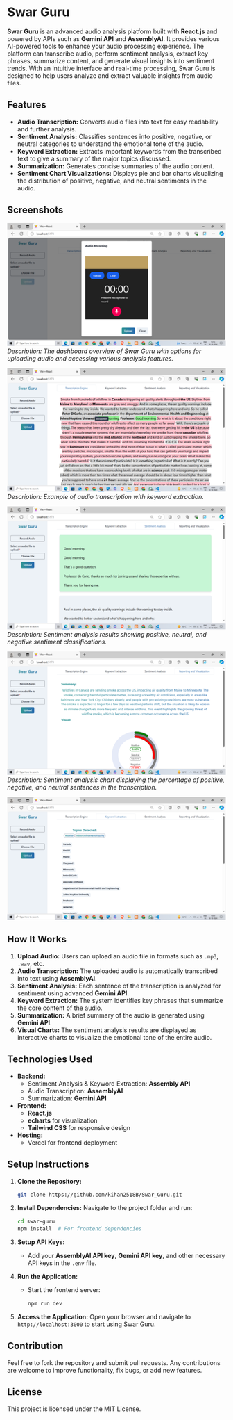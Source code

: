 # Swar Guru

**Swar Guru** is an advanced audio analysis platform built with **React.js** and powered by APIs such as **Gemini API** and **AssemblyAI**. It provides various AI-powered tools to enhance your audio processing experience. The platform can transcribe audio, perform sentiment analysis, extract key phrases, summarize content, and generate visual insights into sentiment trends. With an intuitive interface and real-time processing, Swar Guru is designed to help users analyze and extract valuable insights from audio files.

## Features

- **Audio Transcription:** Converts audio files into text for easy readability and further analysis.
- **Sentiment Analysis:** Classifies sentences into positive, negative, or neutral categories to understand the emotional tone of the audio.
- **Keyword Extraction:** Extracts important keywords from the transcribed text to give a summary of the major topics discussed.
- **Summarization:** Generates concise summaries of the audio content.
- **Sentiment Chart Visualizations:** Displays pie and bar charts visualizing the distribution of positive, negative, and neutral sentiments in the audio.
  
## Screenshots

![Audio_Recorder](./public/audioRecorder.png)
*Description: The dashboard overview of Swar Guru with options for uploading audio and accessing various analysis features.*

![Transcription](./public/Transcript.png)
*Description: Example of audio transcription with keyword extraction.*

![Sentiment Analysis](./public/Sentimental.png)
*Description: Sentiment analysis results showing positive, neutral, and negative sentiment classifications.*

![Chart Visuals](./public/chartVisual.png)
*Description: Sentiment analysis chart displaying the percentage of positive, negative, and neutral sentences in the transcription.*

![KeyWord Extraction](./public/keyword.png)

## How It Works

1. **Upload Audio:** Users can upload an audio file in formats such as `.mp3`, `.wav`, etc.
2. **Audio Transcription:** The uploaded audio is automatically transcribed into text using **AssemblyAI**.
3. **Sentiment Analysis:** Each sentence of the transcription is analyzed for sentiment using advanced **Gemini API**.
4. **Keyword Extraction:** The system identifies key phrases that summarize the core content of the audio.
5. **Summarization:** A brief summary of the audio is generated using **Gemini API**.
6. **Visual Charts:** The sentiment analysis results are displayed as interactive charts to visualize the emotional tone of the entire audio.

## Technologies Used

- **Backend:** 
  - Sentiment Analysis & Keyword Extraction: **Assembly API**
  - Audio Transcription: **AssemblyAI**
  - Summarization: **Gemini API**
- **Frontend:**
  - **React.js**
  - **echarts** for visualization
  - **Tailwind CSS** for responsive design
- **Hosting:**
  - Vercel for frontend deployment

## Setup Instructions

1. **Clone the Repository:**
    ```bash
    git clone https://github.com/kihan2518B/Swar_Guru.git
    ```

2. **Install Dependencies:**
    Navigate to the project folder and run:
    ```bash
    cd swar-guru
    npm install  # For frontend dependencies
    ```

3. **Setup API Keys:**
    - Add your **AssemblyAI API key**, **Gemini API key**, and other necessary API keys in the `.env` file.

4. **Run the Application:**
    - Start the frontend server:
      ```bash
      npm run dev
      ```

5. **Access the Application:**
   Open your browser and navigate to `http://localhost:3000` to start using Swar Guru.

## Contribution

Feel free to fork the repository and submit pull requests. Any contributions are welcome to improve functionality, fix bugs, or add new features.

## License

This project is licensed under the MIT License.
